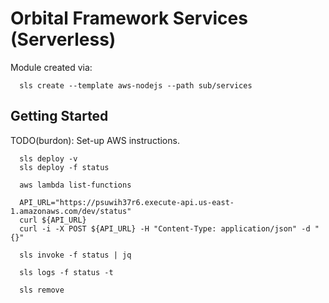 # Orbital Framework Services (Serverless)

Module created via:

~~~~
  sls create --template aws-nodejs --path sub/services
~~~~

## Getting Started

TODO(burdon): Set-up AWS instructions.

~~~~
  sls deploy -v
  sls deploy -f status
  
  aws lambda list-functions

  API_URL="https://psuwih37r6.execute-api.us-east-1.amazonaws.com/dev/status"
  curl ${API_URL}
  curl -i -X POST ${API_URL} -H "Content-Type: application/json" -d "{}"

  sls invoke -f status | jq

  sls logs -f status -t

  sls remove
~~~~
